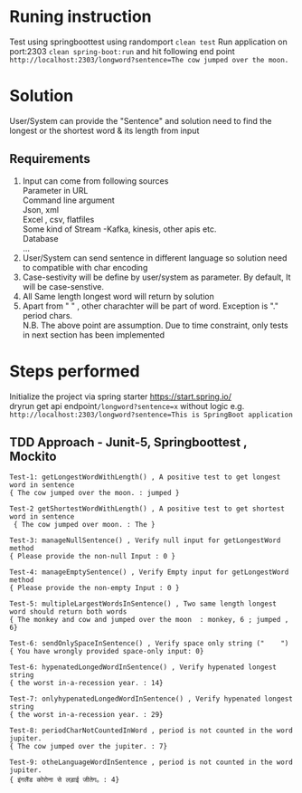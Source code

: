 
# Runing instruction 
Test using springboottest using randomport `clean test`
Run application on port:2303 `clean spring-boot:run` and hit following end point
`http://localhost:2303/longword?sentence=The cow jumped over the moon.`

# Solution 
User/System can provide the "Sentence" and solution need to find the longest or the shortest word & its length from input

## Requirements
1. Input can come from following sources<br />
     Parameter in URL <br />
     Command line argument <br />
     Json, xml <br />
     Excel , csv, flatfiles <br />
     Some kind of Stream -Kafka, kinesis, other apis etc. <br />
     Database <br />
     ... <br />   
2. User/System can send sentence in different language so solution need to compatible with char encoding <br /> 
3. Case-sestivity will be define by user/system as parameter. By default, It will be case-senstive.<br /> 
4. All Same length longest word will return by solution <br /> 
5. Apart from " " , other charachter will be part of word. Exception is "." period chars.<br /> 
N.B. The above point are assumption. Due to time constraint, only tests in next section has been implemented <br /> 

# Steps performed
Initialize the project via spring starter https://start.spring.io/ <br />
dryrun get api endpoint`/longword?sentence=x` without logic e.g.<br />
`http://localhost:2303/longword?sentence=This is SpringBoot application` <br />

## TDD Approach - Junit-5, Springboottest , Mockito 
    Test-1: getLongestWordWithLength() , A positive test to get longest word in sentence
    { The cow jumped over the moon. : jumped }
    
    Test-2 getShortestWordWithLength() , A positive test to get shortest word in sentence
     { The cow jumped over moon. : The }
     
    Test-3: manageNullSentence() , Verify null input for getLongestWord method
    { Please provide the non-null Input : 0 }  
    
    Test-4: manageEmptySentence() , Verify Empty input for getLongestWord method
    { Please provide the non-empty Input : 0 }
    
    Test-5: multipleLargestWordsInSentence() , Two same length longest word should return both words
    { The monkey and cow and jumped over the moon  : monkey, 6 ; jumped , 6}
    
    Test-6: sendOnlySpaceInSentence() , Verify space only string ("    ")
    { You have wrongly provided space-only input: 0}
            
    Test-6: hypenatedLongedWordInSentence() , Verify hypenated longest string
    { the worst in-a-recession year. : 14}
    
    Test-7: onlyhypenatedLongedWordInSentence() , Verify hypenated longest string
    { the worst in-a-recession year. : 29}
    
    Test-8: periodCharNotCountedInWord , period is not counted in the word jupiter.
    { The cow jumped over the jupiter. : 7}
    
    Test-9: otheLanguageWordInSentence , period is not counted in the word jupiter.
    { इंगलैंड कोरोना से लड़ाई जीतेग。: 4}
    

